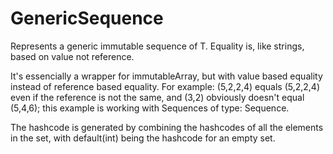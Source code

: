 # GenericSequence
Represents a generic immutable sequence of T. Equality is, like strings, based on value not reference.

It's essencially a wrapper for immutableArray<T>, but with value based equality instead of reference based equality. For example: (5,2,2,4) equals (5,2,2,4) even if the reference is not the same, and (3,2) obviously doesn't equal (5,4,6); this example is working with Sequences of type: Sequence<int>.

The hashcode is generated by combining the hashcodes of all the elements in the set, with default(int) being the hashcode for an empty set.
